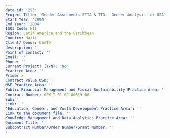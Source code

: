 ```yaml
---
data_id: '295'
Project Title: 'Gender Assesments STTA & TTO:  Gender Analysis for USAID/Haiti (TDY 29)'
Start Year: '2004'
End Year: '2004'
ISO3 Code: HTI
Region: Latin America and the Caribbean
Country: Haiti
Client/ Donor: USAID
description: ''
Point of contact: ''
Email: ''
Phone: ''
Current Project? (Y/N): 'No'
Practice Area: ''
Prime: x
Contract Value USD: ''
M&E Practice Area: ''
Public Financial Management and Fiscal Sustainability Practice Area: ''
Contract Number: GEW-I-01-02-00019-00
Sub: ''
Link: ''
'Education, Gender, and Youth Development Practice Area': ''
Link to the document file: ''
Knowledge Management and Data Analytics Practice Area: ''
Document Title: ''
Subcontract Number/Order Number/Grant Number: ''
---
```

